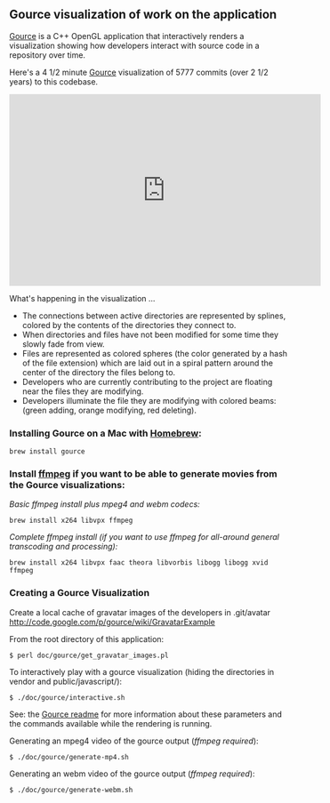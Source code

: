 ## Gource visualization of work on the application

[Gource](https://github.com/acaudwell/Gource) is a C++ OpenGL application that interactively renders a visualization showing how developers interact with source code in a repository over time.

Here's a 4 1/2 minute [Gource](https://github.com/acaudwell/Gource) visualization of 5777 commits (over 2 1/2 years) to this codebase.

<iframe width="560" height="345" src="http://www.youtube.com/embed/AFrLpHRRgv8" frameborder="0"><a href="http://www.youtube.com/watch?v=AFrLpHRRgv8">Jan 27, 2009 ... Sep 3, 2011</a></iframe>

What's happening in the visualization ...

- The connections between active directories are represented by splines, colored by the contents of the directories they connect to. 
- When directories and files have not been modified for some time they slowly fade from view.
- Files are represented as colored spheres (the color generated by a hash of the file extension) which are laid out in a spiral pattern around the center of the directory the files belong to.
- Developers who are currently contributing to the project are floating near the files they are modifying.
- Developers illuminate the file they are modifying with colored beams: (green adding, orange modifying, red deleting).

### Installing Gource on a Mac with [Homebrew](http://mxcl.github.com/homebrew/):

    brew install gource

### Install [ffmpeg](http://ffmpeg.org/) if you want to be able to generate movies from the Gource visualizations:

*Basic ffmpeg install plus mpeg4 and webm codecs:*

    brew install x264 libvpx ffmpeg

*Complete ffmpeg install (if you want to use ffmpeg for all-around general transcoding and processing):*

    brew install x264 libvpx faac theora libvorbis libogg libogg xvid ffmpeg

### Creating a Gource Visualization

Create a local cache of gravatar images of the developers in .git/avatar http://code.google.com/p/gource/wiki/GravatarExample

From the root directory of this application:

    $ perl doc/gource/get_gravatar_images.pl

To interactively play with a gource visualization (hiding the directories in vendor and public/javascript/):

    $ ./doc/gource/interactive.sh

See: the [Gource readme](http://github.com/acaudwell/Gource/blob/master/README) for more information about these parameters and the commands available while the rendering is running.

Generating an mpeg4 video of the gource output (*ffmpeg required*):

    $ ./doc/gource/generate-mp4.sh

Generating an webm video of the gource output (*ffmpeg required*):

    $ ./doc/gource/generate-webm.sh

